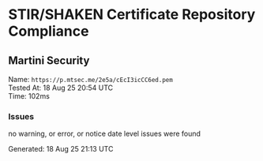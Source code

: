 # STIR/SHAKEN Certificate Repository Compliance

## Martini Security

Name: `https://p.mtsec.me/2e5a/cEcI3icCC6ed.pem`\
Tested At: 18 Aug 25 20:54 UTC\
Time: 102ms

### Issues

no warning, or error, or notice date level issues were found

Generated: 18 Aug 25 21:13 UTC